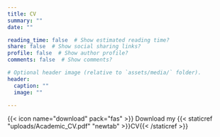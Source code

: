 ```yaml
---
title: CV
summary: ""
date: ""

reading_time: false  # Show estimated reading time?
share: false  # Show social sharing links?
profile: false  # Show author profile?
comments: false  # Show comments?

# Optional header image (relative to `assets/media/` folder).
header:
  caption: ""
  image: ""

---
```

{{< icon name="download" pack="fas" >}} Download my {{< staticref "uploads/Academic_CV.pdf" "newtab" >}}CV{{< /staticref >}}